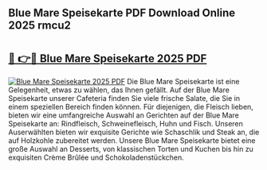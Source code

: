 ## Blue Mare Speisekarte PDF Download Online 2025 rmcu2

# <h2><a href="http://gcb6jx9.nevu.top/?p=Blue+Mare+Speisekarte">🔗 👉🔴 Blue Mare Speisekarte 2025 PDF</a></h2>

[![Blue Mare Speisekarte 2025 PDF](https://i.imgur.com/dBaPXMq.png)](http://gcb6jx9.nevu.top/?p=Blue+Mare+Speisekarte)
Die Blue Mare Speisekarte ist eine Gelegenheit, etwas zu wählen, das Ihnen gefällt. Auf der Blue Mare Speisekarte unserer Cafeteria finden Sie viele frische Salate, die Sie in einem speziellen Bereich finden können. Für diejenigen, die Fleisch lieben, bieten wir eine umfangreiche Auswahl an Gerichten auf der Blue Mare Speisekarte an: Rindfleisch, Schweinefleisch, Huhn und Fisch. Unseren Auserwählten bieten wir exquisite Gerichte wie Schaschlik und Steak an, die auf Holzkohle zubereitet werden. Unsere Blue Mare Speisekarte bietet eine große Auswahl an Desserts, von klassischen Torten und Kuchen bis hin zu exquisiten Crème Brûlée und Schokoladenstückchen.
